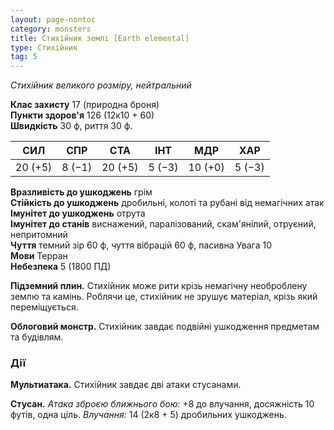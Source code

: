 ```yaml
---
layout: page-nontoc
category: monsters
title: Стихійник землі [Earth elemental]
type: Стихійник
tag: 5
---
```


_Стихійник великого розміру, нейтральний_  

**Клас захисту** 17 (природна броня)    
**Пункти здоров'я** 126 (12к10 + 60)    
**Швидкість** 30 ф, риття 30 ф.  

| СИЛ     | СПР    | СТА     | ІНТ    | МДР     | ХАР    |
| ------- | ------ | ------- | ------ | ------- | ------ |
| 20 (+5) | 8 (−1) | 20 (+5) | 5 (−3) | 10 (+0) | 5 (−3) |

**Вразливість до ушкоджень** грім    
**Стійкість до ушкоджень** дробильні, колоті та рубані від немагічних атак    
**Імунітет до ушкоджень** отрута    
**Імунітет до станів** виснажений, паралізований, скам'янілий, отруєний, непритомний    
**Чуття** темний зір 60 ф, чуття вібрацій 60 ф, пасивна Увага 10    
**Мови** Терран    
**Небезпека** 5 (1800 ПД)  

**Підземний плин.** Стихійник може рити крізь немагічну необроблену землю та камінь. Роблячи це, стихійник не зрушує матеріал, крізь який переміщується.    

**Облоговий монстр.** Стихійник завдає подвійні ушкодження предметам та будівлям.

### Дії
**Мультиатака.** Стихійник завдає дві атаки стусанами.    

**Стусан.** _Атака зброєю ближнього бою:_ +8 до влучання, досяжність 10 футів, одна ціль. _Влучання:_ 14 (2к8 + 5) дробильних ушкоджень.

